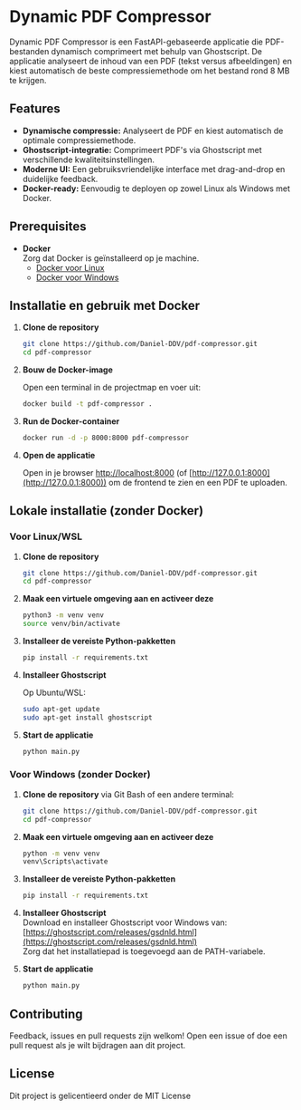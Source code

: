 # Dynamic PDF Compressor

Dynamic PDF Compressor is een FastAPI-gebaseerde applicatie die PDF-bestanden dynamisch comprimeert met behulp van Ghostscript. De applicatie analyseert de inhoud van een PDF (tekst versus afbeeldingen) en kiest automatisch de beste compressiemethode om het bestand rond 8 MB te krijgen.

## Features

- **Dynamische compressie:** Analyseert de PDF en kiest automatisch de optimale compressiemethode.
- **Ghostscript-integratie:** Comprimeert PDF's via Ghostscript met verschillende kwaliteitsinstellingen.
- **Moderne UI:** Een gebruiksvriendelijke interface met drag-and-drop en duidelijke feedback.
- **Docker-ready:** Eenvoudig te deployen op zowel Linux als Windows met Docker.

## Prerequisites

- **Docker**  
  Zorg dat Docker is geïnstalleerd op je machine.  
  - [Docker voor Linux](https://docs.docker.com/engine/install/)
  - [Docker voor Windows](https://docs.docker.com/docker-for-windows/)

## Installatie en gebruik met Docker

1. **Clone de repository**

   ```bash
   git clone https://github.com/Daniel-DDV/pdf-compressor.git
   cd pdf-compressor
   ```

2. **Bouw de Docker-image**

   Open een terminal in de projectmap en voer uit:

   ```bash
   docker build -t pdf-compressor .
   ```

3. **Run de Docker-container**

   ```bash
   docker run -d -p 8000:8000 pdf-compressor
   ```

4. **Open de applicatie**

   Open in je browser [http://localhost:8000](http://localhost:8000) (of [http://127.0.0.1:8000](http://127.0.0.1:8000)) om de frontend te zien en een PDF te uploaden.

## Lokale installatie (zonder Docker)

### Voor Linux/WSL

1. **Clone de repository**

   ```bash
   git clone https://github.com/Daniel-DDV/pdf-compressor.git
   cd pdf-compressor
   ```

2. **Maak een virtuele omgeving aan en activeer deze**

   ```bash
   python3 -m venv venv
   source venv/bin/activate
   ```

3. **Installeer de vereiste Python-pakketten**

   ```bash
   pip install -r requirements.txt
   ```

4. **Installeer Ghostscript**

   Op Ubuntu/WSL:
   ```bash
   sudo apt-get update
   sudo apt-get install ghostscript
   ```

5. **Start de applicatie**

   ```bash
   python main.py
   ```

### Voor Windows (zonder Docker)

1. **Clone de repository** via Git Bash of een andere terminal:
   ```bash
   git clone https://github.com/Daniel-DDV/pdf-compressor.git
   cd pdf-compressor
   ```

2. **Maak een virtuele omgeving aan en activeer deze**

   ```bash
   python -m venv venv
   venv\Scripts\activate
   ```

3. **Installeer de vereiste Python-pakketten**

   ```bash
   pip install -r requirements.txt
   ```

4. **Installeer Ghostscript**  
   Download en installeer Ghostscript voor Windows van:  
   [https://ghostscript.com/releases/gsdnld.html](https://ghostscript.com/releases/gsdnld.html)  
   Zorg dat het installatiepad is toegevoegd aan de PATH-variabele.

5. **Start de applicatie**

   ```bash
   python main.py
   ```

## Contributing

Feedback, issues en pull requests zijn welkom! Open een issue of doe een pull request als je wilt bijdragen aan dit project.

## License

Dit project is gelicentieerd onder de MIT License
